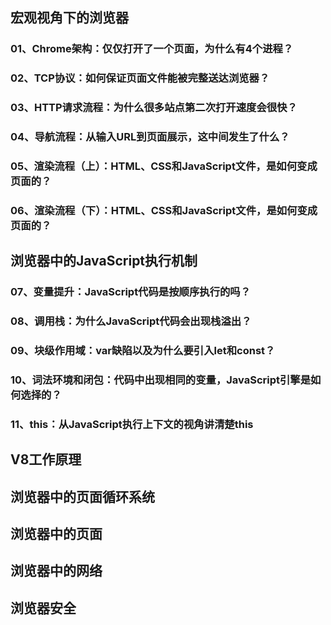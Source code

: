 ## 宏观视角下的浏览器
### 01、Chrome架构：仅仅打开了一个页面，为什么有4个进程？
### 02、TCP协议：如何保证页面文件能被完整送达浏览器？
### 03、HTTP请求流程：为什么很多站点第二次打开速度会很快？
### 04、导航流程：从输入URL到页面展示，这中间发生了什么？
### 05、渲染流程（上）：HTML、CSS和JavaScript文件，是如何变成页面的？
### 06、渲染流程（下）：HTML、CSS和JavaScript文件，是如何变成页面的？
## 浏览器中的JavaScript执行机制
### 07、变量提升：JavaScript代码是按顺序执行的吗？
### 08、调用栈：为什么JavaScript代码会出现栈溢出？
### 09、块级作用域：var缺陷以及为什么要引入let和const？
### 10、词法环境和闭包：代码中出现相同的变量，JavaScript引擎是如何选择的？
### 11、this：从JavaScript执行上下文的视角讲清楚this
## V8工作原理
## 浏览器中的页面循环系统
## 浏览器中的页面
## 浏览器中的网络
## 浏览器安全
